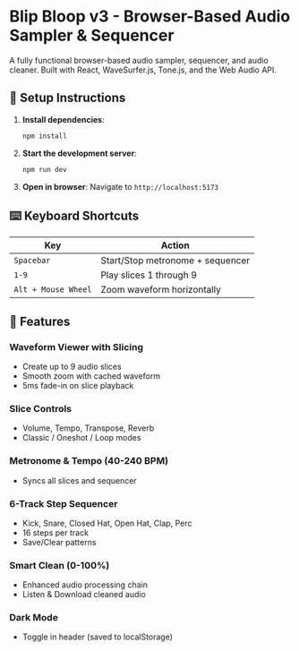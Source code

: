 # Blip Bloop v3 - Browser-Based Audio Sampler & Sequencer

A fully functional browser-based audio sampler, sequencer, and audio cleaner. Built with React, WaveSurfer.js, Tone.js, and the Web Audio API.

## 🚀 Setup Instructions

1. **Install dependencies**:
   ```bash
   npm install
   ```

2. **Start the development server**:
   ```bash
   npm run dev
   ```

3. **Open in browser**: Navigate to `http://localhost:5173`

## ⌨️ Keyboard Shortcuts

| Key | Action |
|-----|--------|
| `Spacebar` | Start/Stop metronome + sequencer |
| `1-9` | Play slices 1 through 9 |
| `Alt + Mouse Wheel` | Zoom waveform horizontally |

## 🎵 Features

### Waveform Viewer with Slicing
- Create up to 9 audio slices
- Smooth zoom with cached waveform
- 5ms fade-in on slice playback

### Slice Controls
- Volume, Tempo, Transpose, Reverb
- Classic / Oneshot / Loop modes

### Metronome & Tempo (40-240 BPM)
- Syncs all slices and sequencer

### 6-Track Step Sequencer
- Kick, Snare, Closed Hat, Open Hat, Clap, Perc
- 16 steps per track
- Save/Clear patterns

### Smart Clean (0-100%)
- Enhanced audio processing chain
- Listen & Download cleaned audio

### Dark Mode
- Toggle in header (saved to localStorage)
